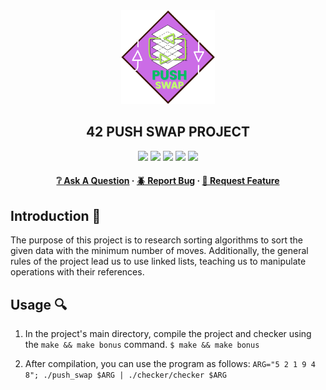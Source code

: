 <div align="center">
  <img src="img/pushswap.png" alt="Logo" width="150" height="150">
  <h2>42 PUSH SWAP PROJECT</h2>
    <a href= https://github.com/emre-mr246/42-evaluation><img src="https://img.shields.io/badge/score-125%20%2F%20100-success?style=for-the-badge"/></a>
    <a href= https://github.com/emre-mr246/42-evaluation><img src="https://img.shields.io/badge/circle-0-magenta?style=for-the-badge"/></a>
    <a href= https://github.com/emre-mr246/42-evaluation><img src="https://img.shields.io/badge/42-Evaluation-red?style=for-the-badge"/></a>
    <a href= https://github.com/emre-mr246/42-evaluation><img src="https://img.shields.io/github/last-commit/emre-mr246/42_ring2_push_swap?style=for-the-badge"/></a>
    <a href="https://42istanbul.com.tr/"><img src="https://img.shields.io/badge/42-ISTANBUL-white?style=for-the-badge"/></a>
   
<h4>
    <a href="https://github.com/emre-mr246/42_ring2_push_swap/issues">❔ Ask A Question</a>
  <span> · </span>
    <a href="https://github.com/emre-mr246/42_ring2_push_swap/issues">🪲 Report Bug</a>
  <span> · </span>
    <a href="https://github.com/emre-mr246/42_ring2_push_swap/issues">💬 Request Feature</a>
</h4>
</div>

## Introduction 🚀

The purpose of this project is to research sorting algorithms to sort the given data with the minimum number of moves. Additionally, the general rules of the project lead us to use linked lists, teaching us to manipulate operations with their references.


## Usage 🔍

1. In the project's main directory, compile the project and checker using the `make && make bonus` command.
   `$ make && make bonus` 

2.  After compilation, you can use the program as follows:
    `ARG="5 2 1 9 4 8"; ./push_swap $ARG | ./checker/checker $ARG`
